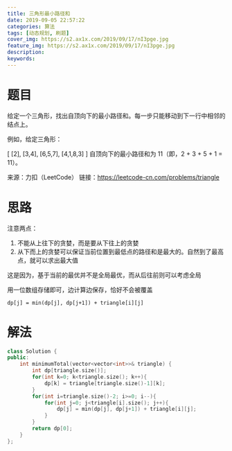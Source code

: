 ```yaml
---
title: 三角形最小路径和
date: 2019-09-05 22:57:22
categories: 算法
tags: [动态规划, 刷题]
cover_img: https://s2.ax1x.com/2019/09/17/nI3pge.jpg
feature_img: https://s2.ax1x.com/2019/09/17/nI3pge.jpg
description:
keywords:
---
```


# 题目

给定一个三角形，找出自顶向下的最小路径和。每一步只能移动到下一行中相邻的结点上。

例如，给定三角形：

[
     [2],
    [3,4],
   [6,5,7],
  [4,1,8,3]
]
自顶向下的最小路径和为 11（即，2 + 3 + 5 + 1 = 11）。



来源：力扣（LeetCode）
链接：https://leetcode-cn.com/problems/triangle

# 思路

注意两点：

1. 不能从上往下的贪婪，而是要从下往上的贪婪
2. 从下而上的贪婪可以保证当前位置到最低点的路径和是最大的。自然到了最高点，就可以求出最大值

这是因为，基于当前的最优并不是全局最优，而从后往前则可以考虑全局



用一位数组存储即可，边计算边保存，恰好不会被覆盖

```
dp[j] = min(dp[j], dp[j+1]) + triangle[i][j]
```



# 解法

``` c++
class Solution {
public:
    int minimumTotal(vector<vector<int>>& triangle) {
        int dp[triangle.size()];
        for(int k=0; k<triangle.size(); k++){
            dp[k] = triangle[triangle.size()-1][k];
        }
        for(int i=triangle.size()-2; i>=0; i--){
            for(int j=0; j<triangle[i].size(); j++){
                dp[j] = min(dp[j], dp[j+1]) + triangle[i][j];
            }
        }
        return dp[0];
    }
};
```

